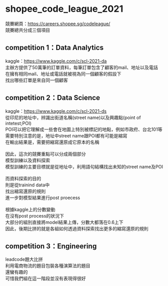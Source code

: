 # shopee_code_league_2021

競賽網頁：https://careers.shopee.sg/codeleague/<br/>
競賽總共分成三個項目

## competition 1：Data Analytics
kaggle：https://www.kaggle.com/c/scl-2021-da<br/>
主辦方提供了50萬筆的訂單資料，每筆訂單包含了顧客的mail、地址以及電話<br/>
在擁有相同mail、地址或電話就被視為同一個顧客的假設下<br/>
找出哪些訂單是來自同一個顧客

## competition 2：Data Science
kaggle：https://www.kaggle.com/c/scl-2021-ds<br/>
從印尼的地址中，辨識出街道名稱(street name)以及興趣點(point of intetest;POI)<br/>
POI可以把它理解成一些會在地圖上特別被標記的地點，例如市政府、台北101等<br/>
需要特別注意的是，地址中street name跟POI都有可能是縮寫<br/>
在輸出結果是，需要把縮寫還原成它原本的名稱<br/>
<br/>
因此，這次的競賽重點可以分成兩個部分<br/>
模型訓練以及資料探索<br/>
模型訓練的主要目標就是從地址中，利用語句結構找出未知的street name及POI<br/>
<br/>
而資料探索的目的<br/>
則是從trainind data中<br/>
找出縮寫還原的規則<br/>
進一步對模型結果進行post proecess<br/>
<br/>
根據kaggle上的分數變動<br/>
在沒有post process的狀況下<br/>
大部分的組別直接將model結果上傳，分數大都落在0.6上下<br/>
因此，後期比拼的就是各組如何透過資料探索找出更多的縮寫還原的規則

## competition 3：Engineering
leadcode題大比拼<br/>
利用電商物流的題目包裝各種演算法的題目<br/>
還蠻有趣的<br/>
可惜我們組在這一階段並沒有表現得很好
